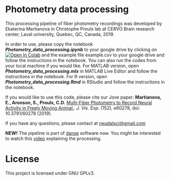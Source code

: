 # Photometry data processing

This processing pipeline of fiber photometry recordings was developed by Ekaterina Martianova in Christophe Proulx lab at CERVO Brain research center, Laval university, Quebec, QC, Canada, 2019.

In order to use, please copy the notebook ___Photometry_data_processing.ipynb___ to your google drive by clicking on [![Open In Colab](https://colab.research.google.com/assets/colab-badge.svg)](https://colab.research.google.com/github/katemartian/Photometry_data_processing/blob/master/Photometry_data_processing.ipynb) and the example file example.csv to your google drive and follow the instructions in the notebook. You can also run the codes from your local machine if you would like. 
For MATLAB version, open ___Photometry_data_processing.mlx___ in MATLAB Live Editor and follow the instructions in the notebook. 
For R version, open ___Photometry_data_processing.Rmd___ in RStudio and follow the instructions in the notebook.

If you would like to use this code, please cite our Jove paper: __Martianova, E., Aronson, S., Proulx, C.D.__ [Multi-Fiber Photometry to Record Neural Activity in Freely Moving Animal.](https://www.jove.com/video/60278/multi-fiber-photometry-to-record-neural-activity-freely-moving). _J. Vis. Exp._ (152), e60278, doi: 10.3791/60278 (2019).

If you have any questions, please contact at neudatsci@gmail.com

__NEW!__ The pipeline is part of [danse](https://neuro.doriclenses.com/products/danse) software now. You might be interested to watch this [video](https://doriclenses.com/downloads/video/How_to_process_FP_data_V1.4.mp4) explaining the processing.


# License
This project is licensed under GNU GPLv3.
